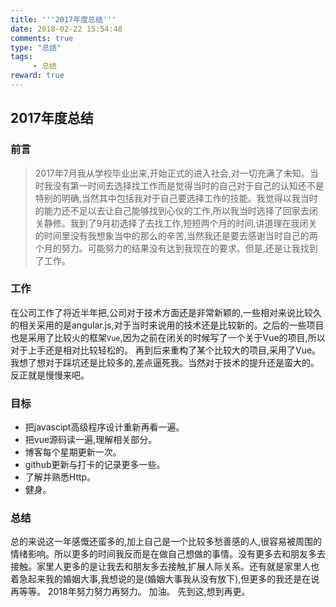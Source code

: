 ```yaml
---
title: '''2017年度总结'''
date: 2018-02-22 15:54:48
comments: true
type: "总结"
tags:
     - 总结
reward: true
---
```



##  2017年度总结
### 前言

  > 2017年7月我从学校毕业出来,开始正式的进入社会,对一切充满了未知。当时我没有第一时间去选择找工作而是觉得当时的自己对于自己的认知还不是特别的明确,当然其中包括我对于自己要选择工作的技能。我觉得以我当时的能力还不足以去让自己能够找到心仪的工作,所以我当时选择了回家去闭关静修。我到了9月初选择了去找工作,短短两个月的时间,讲道理在我闭关的时间里没有我想象当中的那么的辛苦,当然我还是要去感谢当时自己的两个月的努力。可能努力的结果没有达到我现在的要求。但是,还是让我找到了工作。
<!--more-->
### 工作

  在公司工作了将近半年把,公司对于技术方面还是非常新颖的,一些相对来说比较久的相关采用的是angular.js,对于当时来说用的技术还是比较新的。之后的一些项目也是采用了比较火的框架`Vue`,因为之前在闭关的时候写了一个关于Vue的项目,所以对于上手还是相对比较轻松的。
  再到后来重构了某个比较大的项目,采用了Vue。我想了想对于踩坑还是比较多的,差点逼死我。当然对于技术的提升还是蛮大的。反正就是慢慢来吧。

### 目标
  - 把javascipt高级程序设计重新再看一遍。
  - 把vue源码读一遍,理解相关部分。
  - 博客每个星期更新一次。
  - github更新与打卡的记录更多一些。
  - 了解并熟悉Http。
  - 健身。

### 总结
  总的来说这一年感慨还蛮多的,加上自己是一个比较多愁善感的人,很容易被周围的情绪影响。所以更多的时间我反而是在做自己想做的事情。没有更多去和朋友多去接触。家里人更多的是让我去和朋友多去接触,扩展人际关系。还有就是家里人也着急起来我的婚姻大事,我想说的是(婚姻大事我从没有放下),但更多的我还是在说再等等。
  2018年努力努力再努力。
  加油。
  先到这,想到再更。

